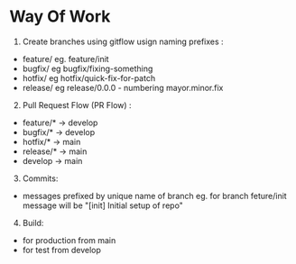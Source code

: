 # Way Of Work
1. Create branches using gitflow usign naming prefixes :
- feature/ eg. feature/init
- bugfix/ eg bugfix/fixing-something
- hotfix/ eg hotfix/quick-fix-for-patch
- release/ eg release/0.0.0 - numbering mayor.minor.fix
2. Pull Request Flow (PR Flow) :
- feature/* -> develop
- bugfix/* -> develop
- hotfix/* -> main
- release/* -> main
- develop -> main
3. Commits:
- messages prefixed by unique name of branch eg. for branch feture/init message will be "[init] Initial setup of repo"
4. Build:
- for production from main
- for test from develop

